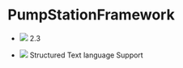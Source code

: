 # PumpStationFramework



- <img src=https://upload.wikimedia.org/wikipedia/commons/thumb/8/86/Codesys_Logo.svg/64px-Codesys_Logo.svg.png> 2.3

- <img src="https://img.shields.io/badge/VSCode-white?style=for-the-badge&logo=Visual Studio Code&logoColor=007ACC"> Structured Text language Support
